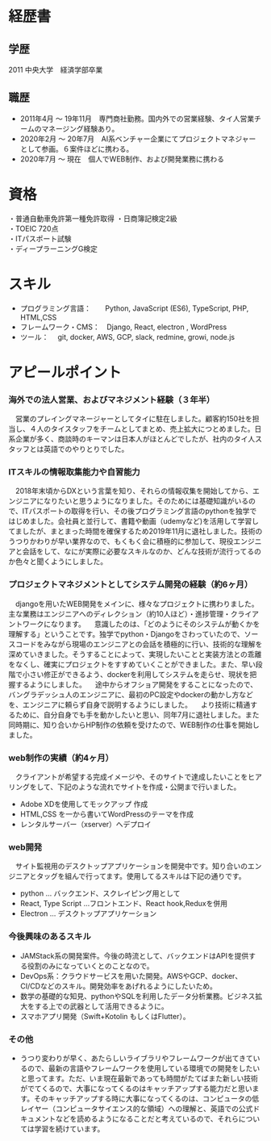 # 経歴書

## 学歴
2011 中央大学　経済学部卒業

## 職歴
- 2011年4月 〜 19年11月　専門商社勤務。国内外での営業経験、タイ人営業チームのマネージング経験あり。
- 2020年2月 〜 20年7月　AI系ベンチャー企業にてプロジェクトマネジャーとして参画。６案件ほどに携わる。
- 2020年7月 〜 現在　個人でWEB制作、および開発業務に携わる

# 資格
・普通自動車免許第一種免許取得
・日商簿記検定2級　                
・TOEIC 720点　　                
・ITパスポート試験                 
・ディープラーニングG検定

# スキル
- プログラミング言語：　　Python, JavaScript (ES6), TypeScript, PHP, HTML,CSS 
- フレームワーク・CMS：　Django, React, electron , WordPress
- ツール：　 git, docker, AWS, GCP, slack, redmine, growi, node.js

# アピールポイント
### 海外での法人営業、およびマネジメント経験（３年半）
　営業のプレイングマネージャーとしてタイに駐在しました。顧客約150社を担当し、４人のタイスタッフをチームとしてまとめ、売上拡大につとめました。日系企業が多く、商談時のキーマンは日本人がほとんどでしたが、社内のタイ人スタッフとは英語でのやりとりでした。

### ITスキルの情報取集能力や自習能力
　2018年末頃からDXという言葉を知り、それらの情報収集を開始してから、エンジニアになりたいと思うようになりました。そのためには基礎知識がいるので、ITパスポートの取得を行い、その後プログラミング言語のpythonを独学ではじめました。会社員と並行して、書籍や動画（udemyなど)を活用して学習してましたが、まとまった時間を確保するため2019年11月に退社しました。技術のうつりかわりが早い業界なので、もくもく会に積極的に参加して、現役エンジニアと会話をして、なにが実際に必要なスキルなのか、どんな技術が流行ってるのか色々と聞くようにしました。

### プロジェクトマネジメントとしてシステム開発の経験（約6ヶ月）
　djangoを用いたWEB開発をメインに、様々なプロジェクトに携わりました。主な業務はエンジニアへのディレクション（約10人ほど）・進捗管理・クライアントワークになります。
　意識したのは、「どのようにそのシステムが動くかを理解する」ということです。独学でpython・Djangoをさわっていたので、ソースコードをみながら現場のエンジニアとの会話を積極的に行い、技術的な理解を深めていきました。そうすることによって、実現したいことと実装方法との乖離をなくし、確実にプロジェクトをすすめていくことができました。また、早い段階で小さい修正ができるよう、dockerを利用してシステムを走らせ、現状を把握するようにしました。
　途中からオフショア開発をすることになったので、バングラデッシュ人のエンジニアに、最初のPC設定やdockerの動かし方などを、エンジニアに頼らず自身で説明するようにしました。
　より技術に精通するために、自分自身でも手を動かしたいと思い、同年7月に退社しました。また同時期に、知り合いからHP制作の依頼を受けたので、WEB制作の仕事を開始しました。

### web制作の実績（約4ヶ月）
　クライアントが希望する完成イメージや、そのサイトで達成したいことをヒアリングをして、下記のような流れでサイトを作成・公開まで行いました。
- Adobe XDを使用してモックアップ 作成
- HTML,CSS を一から書いてWordPressのテーマを作成
- レンタルサーバー（xserver）へデプロイ

### web開発
　サイト監視用のデスクトップアプリケーションを開発中です。知り合いのエンジニアとタッグを組んで行ってます。使用してるスキルは下記の通りです。
- python … バックエンド、スクレイピング用として
- React, Type Script …フロントエンド、React hook,Reduxを併用
- Electron … デスクトップアプリケーション

### 今後興味のあるスキル
- JAMStack系の開発案件。今後の時流として、バックエンドはAPIを提供する役割のみになっていくとのことなので。
- DevOps系：クラウドサービスを用いた開発。AWSやGCP、docker、 CI/CDなどのスキル。開発効率をあげれるようにしたいため。
- 数学の基礎的な知見、pythonやSQLを利用したデータ分析業務。ビジネス拡大をする上での武器として活用できるように。
- スマホアプリ開発（Swift+Kotolin もしくはFlutter）。

### その他
- うつり変わりが早く、あたらしいライブラリやフレームワークが出てきているので、最新の言語やフレームワークを使用している環境での開発をしたいと思ってます。ただ、いま現在最新であっても時間がたてばまた新しい技術がでてくるので、大事になってくるのはキャッチアップする能力だと思います。そのキャッチアップする時に大事になってくるのは、コンピュータの低レイヤー（コンピュータサイエンス的な領域）への理解と、英語での公式ドキュメントなどを読めるようになることだと考えているので、それらについては学習を続けています。


